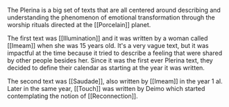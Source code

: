 The Plerina is a big set of texts that are all centered around describing and understanding the phenomenon of emotional transformation through the worship rituals directed at the [[Porcelain]] planet.

The first text was [[Illumination]] and it was written by a woman called [[Imeam]] when she was 15 years old. It's a very vague text, but it was impactful at the time because it tried to describe a feeling that were shared by other people besides her. Since it was the first ever Plerina text, they decided to define their calendar as starting at the year it was written.

The second text was [[Saudade]], also written by [[Imeam]] in the year 1 aI. Later in the same year, [[Touch]] was written by Deimo which started contemplating the notion of [[Reconnection]].
